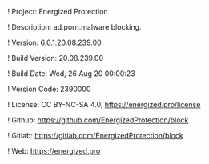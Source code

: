 ! Project: Energized Protection

! Description: ad.porn.malware blocking.

! Version: 6.0.1.20.08.239.00

! Build Version: 20.08.239.00

! Build Date: Wed, 26 Aug 20 00:00:23

! Version Code: 2390000

! License: CC BY-NC-SA 4.0, https://energized.pro/license

! Github: https://github.com/EnergizedProtection/block

! Gitlab: https://gitlab.com/EnergizedProtection/block


! Web: https://energized.pro
